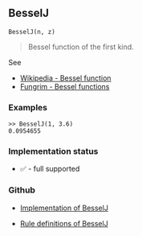 ## BesselJ

```
BesselJ(n, z) 
```

> Bessel function of the first kind. 

See
* [Wikipedia - Bessel function](https://en.wikipedia.org/wiki/Bessel_function)
* [Fungrim - Bessel functions](http://fungrim.org/topic/Bessel_functions/)

### Examples

```
>> BesselJ(1, 3.6)
0.0954655
```






### Implementation status

* &#x2705; - full supported

### Github

* [Implementation of BesselJ](https://github.com/axkr/symja_android_library/blob/master/symja_android_library/matheclipse-core/src/main/java/org/matheclipse/core/builtin/BesselFunctions.java#L430) 

* [Rule definitions of BesselJ](https://github.com/axkr/symja_android_library/blob/master/symja_android_library/rules/BesselJRules.m) 
